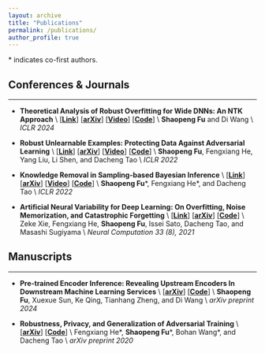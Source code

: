 ```yaml
---
layout: archive
title: "Publications"
permalink: /publications/
author_profile: true
---
```



\* indicates co-first authors.


## Conferences & Journals
---
- **Theoretical Analysis of Robust Overfitting for Wide DNNs: An NTK Approach** \\
  [[**Link**](https://openreview.net/forum?id=1op5YGZu8X)]
  [[**arXiv**](https://arxiv.org/abs/2310.06112)]
  [[**Video**](https://iclr.cc/virtual/2024/poster/19570)]
  [[**Code**](https://github.com/fshp971/adv-ntk)] \\
  **Shaopeng Fu** and Di Wang \\
  *ICLR 2024*

- **Robust Unlearnable Examples: Protecting Data Against Adversarial Learning** \\
  [[**Link**](https://openreview.net/forum?id=baUQQPwQiAg)]
  [[**arXiv**](https://arxiv.org/abs/2203.14533)]
  [[**Video**](https://iclr.cc/virtual/2022/poster/6035)]
  [[**Code**](https://github.com/fshp971/robust-unlearnable-examples)] \\
  **Shaopeng Fu**, Fengxiang He, Yang Liu, Li Shen, and Dacheng Tao \\
  *ICLR 2022*

- **Knowledge Removal in Sampling-based Bayesian Inference** \\
  [[**Link**](https://openreview.net/forum?id=dTqOcTUOQO)]
  [[**arXiv**](https://arxiv.org/abs/2203.12964)]
  [[**Video**](https://iclr.cc/virtual/2022/poster/6020)]
  [[**Code**](https://github.com/fshp971/mcmc-unlearning)] \\
  **Shaopeng Fu**\*, Fengxiang He\*, and Dacheng Tao \\
  *ICLR 2022*

- **Artificial Neural Variability for Deep Learning: On Overfitting, Noise Memorization, and Catastrophic Forgetting** \\
  [[**Link**](https://doi.org/10.1162/neco_a_01403)]
  [[**arXiv**](https://arxiv.org/abs/2011.06220)]
  [[**Code**](https://github.com/zeke-xie/artificial-neural-variability-for-deep-learning)] \\
  Zeke Xie, Fengxiang He, **Shaopeng Fu**, Issei Sato, Dacheng Tao, and Masashi Sugiyama \\
  *Neural Computation 33 (8), 2021*



## Manuscripts
---
- **Pre-trained Encoder Inference: Revealing Upstream Encoders In Downstream Machine Learning Services** \\
  [[**arXiv**](https://www.arxiv.org/abs/2408.02814)]
  [[**Code**](https://github.com/fshp971/encoder-inference)] \\
  **Shaopeng Fu**, Xuexue Sun, Ke Qing, Tianhang Zheng, and Di Wang \\
  *arXiv preprint 2024*

- **Robustness, Privacy, and Generalization of Adversarial Training** \\
  [[**arXiv**](https://arxiv.org/abs/2012.13573)]
  [[**Code**](https://github.com/fshp971/RPG)] \\
  Fengxiang He\*, **Shaopeng Fu**\*, Bohan Wang\*, and Dacheng Tao \\
  *arXiv preprint 2020*
